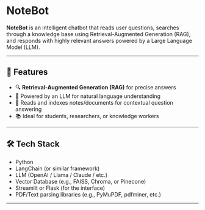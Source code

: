 # NoteBot
**NoteBot** is an intelligent chatbot that reads user questions, searches through a knowledge base using Retrieval-Augmented Generation (RAG), and responds with highly relevant answers powered by a Large Language Model (LLM).

---

## 🚀 Features

- 🔍 **Retrieval-Augmented Generation (RAG)** for precise answers
- 🤖 Powered by an LLM for natural language understanding
- 📂 Reads and indexes notes/documents for contextual question answering
- 📚 Ideal for students, researchers, or knowledge workers

---

## 🛠️ Tech Stack

- Python
- LangChain (or similar framework)
- LLM (OpenAI / Llama / Claude / etc.)
- Vector Database (e.g., FAISS, Chroma, or Pinecone)
- Streamlit or Flask (for the interface)
- PDF/Text parsing libraries (e.g., PyMuPDF, pdfminer, etc.)

---

